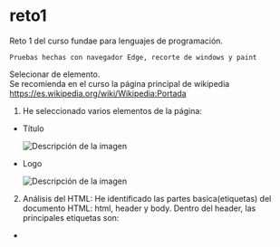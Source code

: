 # reto1
Reto 1 del curso fundae para lenguajes de programación.</br>

``` Pruebas hechas con navegador Edge, recorte de windows y paint ```

Selecionar de elemento.</br>
Se recomienda en el curso la página principal de wikipedia https://es.wikipedia.org/wiki/Wikipedia:Portada

1. He seleccionado varios elementos de la página:

- Título
  
    ![Descripción de la imagen](images/Captura1_titulo.JPG)
  
- Logo

    ![Descripción de la imagen](images/Captura2_logo.jpg)

2. Análisis del HTML:
He identificado las partes basica(etiquetas) del documento HTML: html, header y body.
Dentro del header, las principales etiquetas son:
- 
  


